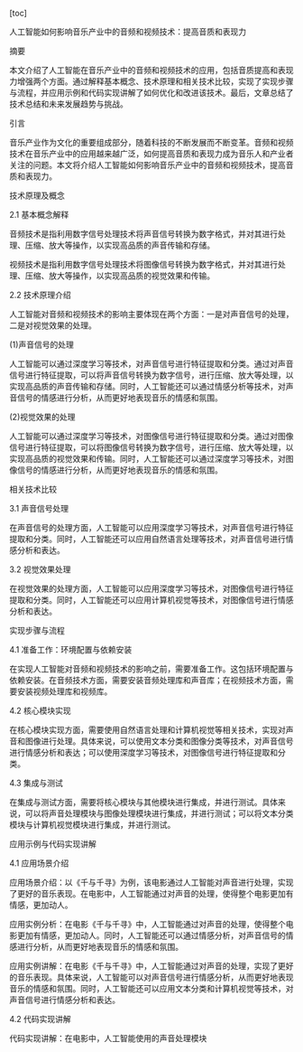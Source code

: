 
[toc]                    
                
                
人工智能如何影响音乐产业中的音频和视频技术：提高音质和表现力

摘要

本文介绍了人工智能在音乐产业中的音频和视频技术的应用，包括音质提高和表现力增强两个方面。通过解释基本概念、技术原理和相关技术比较，实现了实现步骤与流程，并应用示例和代码实现讲解了如何优化和改进该技术。最后，文章总结了技术总结和未来发展趋势与挑战。

引言

音乐产业作为文化的重要组成部分，随着科技的不断发展而不断变革。音频和视频技术在音乐产业中的应用越来越广泛，如何提高音质和表现力成为音乐人和产业者关注的问题。本文将介绍人工智能如何影响音乐产业中的音频和视频技术，提高音质和表现力。

技术原理及概念

2.1 基本概念解释

音频技术是指利用数字信号处理技术将声音信号转换为数字格式，并对其进行处理、压缩、放大等操作，以实现高品质的声音传输和存储。

视频技术是指利用数字信号处理技术将图像信号转换为数字格式，并对其进行处理、压缩、放大等操作，以实现高品质的视觉效果和传输。

2.2 技术原理介绍

人工智能对音频和视频技术的影响主要体现在两个方面：一是对声音信号的处理，二是对视觉效果的处理。

(1)声音信号的处理

人工智能可以通过深度学习等技术，对声音信号进行特征提取和分类。通过对声音信号进行特征提取，可以将声音信号转换为数字信号，进行压缩、放大等处理，以实现高品质的声音传输和存储。同时，人工智能还可以通过情感分析等技术，对声音信号的情感进行分析，从而更好地表现音乐的情感和氛围。

(2)视觉效果的处理

人工智能可以通过深度学习等技术，对图像信号进行特征提取和分类。通过对图像信号进行特征提取，可以将图像信号转换为数字信号，进行压缩、放大等处理，以实现高品质的视觉效果和传输。同时，人工智能还可以通过深度学习等技术，对图像信号的情感进行分析，从而更好地表现音乐的情感和氛围。

相关技术比较

3.1 声音信号处理

在声音信号的处理方面，人工智能可以应用深度学习等技术，对声音信号进行特征提取和分类。同时，人工智能还可以应用自然语言处理等技术，对声音信号进行情感分析和表达。

3.2 视觉效果处理

在视觉效果的处理方面，人工智能可以应用深度学习等技术，对图像信号进行特征提取和分类。同时，人工智能还可以应用计算机视觉等技术，对图像信号进行情感分析和表达。

实现步骤与流程

4.1 准备工作：环境配置与依赖安装

在实现人工智能对音频和视频技术的影响之前，需要准备工作。这包括环境配置与依赖安装。在音频技术方面，需要安装音频处理库和声音库；在视频技术方面，需要安装视频处理库和视频库。

4.2 核心模块实现

在核心模块实现方面，需要使用自然语言处理和计算机视觉等相关技术，实现对声音和图像进行处理。具体来说，可以使用文本分类和图像分类等技术，对声音信号进行情感分析和表达；可以使用深度学习等技术，对图像信号进行特征提取和分类。

4.3 集成与测试

在集成与测试方面，需要将核心模块与其他模块进行集成，并进行测试。具体来说，可以将声音处理模块与图像处理模块进行集成，并进行测试；可以将文本分类模块与计算机视觉模块进行集成，并进行测试。

应用示例与代码实现讲解

4.1 应用场景介绍

应用场景介绍：以《千与千寻》为例，该电影通过人工智能对声音进行处理，实现了更好的音乐表现。在电影中，人工智能通过对声音的处理，使得整个电影更加有情感，更加动人。

应用实例分析：在电影《千与千寻》中，人工智能通过对声音的处理，使得整个电影更加有情感，更加动人。同时，人工智能还可以通过情感分析，对声音信号的情感进行分析，从而更好地表现音乐的情感和氛围。

应用实例讲解：在电影《千与千寻》中，人工智能通过对声音的处理，实现了更好的音乐表现。具体来说，人工智能可以对声音信号进行情感分析，从而更好地表现音乐的情感和氛围。同时，人工智能还可以应用文本分类和计算机视觉等技术，对声音信号进行情感分析和表达。

4.2 代码实现讲解

代码实现讲解：在电影中，人工智能使用的声音处理模块

